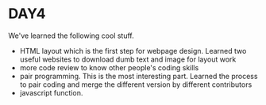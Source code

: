 # DAY4
We've learned the following cool stuff.

- HTML layout which is the first step for webpage design. Learned two useful websites to download dumb text and image for layout work
- more code review to know other people's coding skills
- pair programming. This is the most interesting part. Learned the process to pair coding and merge the different version by different contributors
- javascript function.
